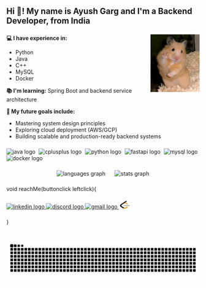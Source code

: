 <h2 align="left">Hi 👋! My name is Ayush Garg and I'm a Backend Developer, from India</h2>

###

<img align="right" height="150"  src="hamster.jpg"  />

###
<p align="left"><strong>💻 I have experience in:</strong></p>
<ul align="left">
  <li>Python</li>
  <li>Java</li>
  <li>C++</li>
  <li>MySQL</li>
  <li>Docker</li>
</ul>

<p align="left"><strong>📚 I'm learning:</strong> Spring Boot and backend service architecture</p>

<p align="left"><strong>🎯 My future goals include:</strong></p>
<ul align="left">
  <li>Mastering system design principles</li>
  <li>Exploring cloud deployment (AWS/GCP)</li>
  <li>Building scalable and production-ready backend systems</li>
</ul>


###

<div align="left" width="15">
  <img src="https://cdn.jsdelivr.net/gh/devicons/devicon/icons/java/java-original.svg" height="30" alt="java logo"  />
  <img width="1" />
  <img src="https://cdn.jsdelivr.net/gh/devicons/devicon/icons/cplusplus/cplusplus-original.svg" height="30" alt="cplusplus logo"  />
  <img width="1" />
  <img src="https://cdn.jsdelivr.net/gh/devicons/devicon/icons/python/python-original.svg" height="30" alt="python logo"  />
  <img width="1" />
  <img src="https://cdn.jsdelivr.net/gh/devicons/devicon/icons/fastapi/fastapi-original.svg" height="30" alt="fastapi logo"  />
  <img width="1" />
  <img src="https://cdn.jsdelivr.net/gh/devicons/devicon/icons/mysql/mysql-original.svg" height="30" alt="mysql logo"  />
  <img width="1" />
  <img src="https://cdn.jsdelivr.net/gh/devicons/devicon/icons/docker/docker-original.svg" height="30" alt="docker logo"  />
  
</div>

###

<div align="center">
  <img src="https://github-readme-stats.vercel.app/api/top-langs?username=LavaCandy1&locale=en&hide_title=false&layout=compact&card_width=320&langs_count=5&theme=github_dark&hide_border=true" height="150" alt="languages graph" style="margin: 0 10px;" />
  
  <img src="https://github-readme-stats.vercel.app/api?username=LavaCandy1&hide_title=true&hide_rank=true&show_icons=true&include_all_commits=true&count_private=true&disable_animations=false&theme=github_dark&locale=en&hide_border=true" height="150" alt="stats graph" style="margin: 0 10px;" />
</div>

###

<p align="left">void reachMe(buttonclick leftclick){</p>

###

<div align="left">
  <a href="https://www.linkedin.com/in/ayushgarg-17lc/" target="_blank">
    <img src="https://raw.githubusercontent.com/maurodesouza/profile-readme-generator/master/src/assets/icons/social/linkedin/default.svg" width="30" height="15" alt="linkedin logo"  />
  </a>
  <a href="lavacandy1" target="_blank">
    <img src="https://raw.githubusercontent.com/maurodesouza/profile-readme-generator/master/src/assets/icons/social/discord/default.svg" width="30" height="20" alt="discord logo"  />
  </a>
  <a href="aayush.garg.1793@gmail.com" target="_blank">
    <img src="https://raw.githubusercontent.com/maurodesouza/profile-readme-generator/master/src/assets/icons/social/gmail/default.svg" width="30" height="20" alt="gmail logo"  />
  </a>
  <a href="https://leetcode.com/u/AyushGarg17" target="_blank">
    <img src="icons8-leetcode-96.png" width="30" height="20" alt="leetcode logo" />
  </a>
</div>


###

<p align="left">}</p>

###

<br clear="both">

<img src="https://raw.githubusercontent.com/LavaCandy1/LavaCandy1/output/snake.svg" alt="Snake animation" />

###

